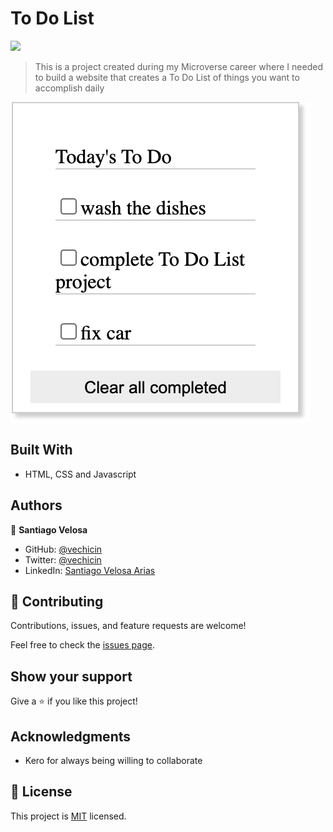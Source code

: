 # To Do List
![](https://img.shields.io/badge/Microverse-blueviolet)

> This is a project created during my Microverse career where I needed to build a website that creates a To Do List of things you want to accomplish daily

![screenshot](./screenshot.png)

## Built With

- HTML, CSS and Javascript

## Authors

👤 **Santiago Velosa**

- GitHub: [@vechicin](https://github.com/vechicin)
- Twitter: [@vechicin](https://twitter.com/therealvelosa)
- LinkedIn: [Santiago Velosa Arias](https://www.linkedin.com/in/santiago-velosa-arias-5b7543112/)

## 🤝 Contributing

Contributions, issues, and feature requests are welcome!

Feel free to check the [issues page](https://github.com/vechicin/Hello-Microverse/issues).

## Show your support

Give a ⭐️ if you like this project!

## Acknowledgments

  - Kero for always being willing to collaborate

## 📝 License

This project is [MIT](./MIT.md) licensed.
